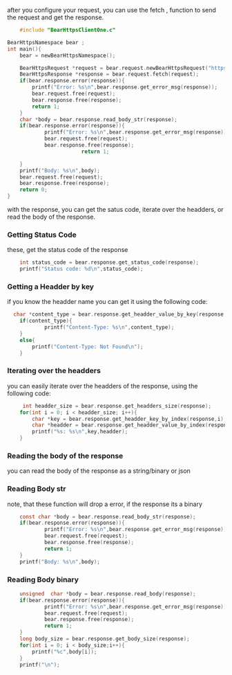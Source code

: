 after you configure your request, you can use the fetch , function to send the request and get the response.
```c
    #include "BearHttpsClientOne.c"

BearHttpsNamespace bear ;
int main(){
    bear = newBearHttpsNamespace();

    BearHttpsRequest *request = bear.request.newBearHttpsRequest("https://example.com");   
    BearHttpsResponse *response = bear.request.fetch(request);
    if(bear.response.error(response)){
        printf("Error: %s\n",bear.response.get_error_msg(response));
        bear.request.free(request);
        bear.response.free(response);
        return 1;
    }
    char *body = bear.response.read_body_str(response);
    if(bear.response.error(response)){
            printf("Error: %s\n",bear.response.get_error_msg(response));
            bear.request.free(request);
            bear.response.free(response); 
                        return 1;

    }
    printf("Body: %s\n",body);
    bear.request.free(request);
    bear.response.free(response);
    return 0;
}
```
with the response, you can get the satus code, iterate over the headders, or read the body of the response.

### Getting Status Code 
these, get the status code of the response
```c
    int status_code = bear.response.get_status_code(response);
    printf("Status code: %d\n",status_code);

```
### Getting a Headder by key 
if you know the headder name you can get it using the following code:
```c
  char *content_type = bear.response.get_headder_value_by_key(response,"Content-Type");
    if(content_type){
            printf("Content-Type: %s\n",content_type);
    }
    else{
        printf("Content-Type: Not Found\n");
    }
```

### Iterating over the headders
you can easily iterate over the headders of the response, using the following code:
```c
     int headder_size = bear.response.get_headders_size(response);
    for(int i = 0; i < headder_size; i++){
        char *key = bear.response.get_headder_key_by_index(response,i);
        char *headder = bear.response.get_headder_value_by_index(response,i);
        printf("%s: %s\n",key,headder);
    }    
```
### Reading the body of the response

you can read the body of the response as a string/binary or json

### Reading Body str
note, that these function will drop a error, if the response its a binary
```c 
    const char *body = bear.response.read_body_str(response);
    if(bear.response.error(response)){
            printf("Error: %s\n",bear.response.get_error_msg(response));
            bear.request.free(request);
            bear.response.free(response); 
            return 1;
    }
    printf("Body: %s\n",body);
```
### Reading Body binary

```c 
    unsigned  char *body = bear.response.read_body(response);
    if(bear.response.error(response)){
            printf("Error: %s\n",bear.response.get_error_msg(response));
            bear.request.free(request);
            bear.response.free(response); 
            return 1;
    }
    long body_size = bear.response.get_body_size(response);
    for(int i = 0; i < body_size;i++){
        printf("%c",body[i]);
    }
    printf("\n");
```